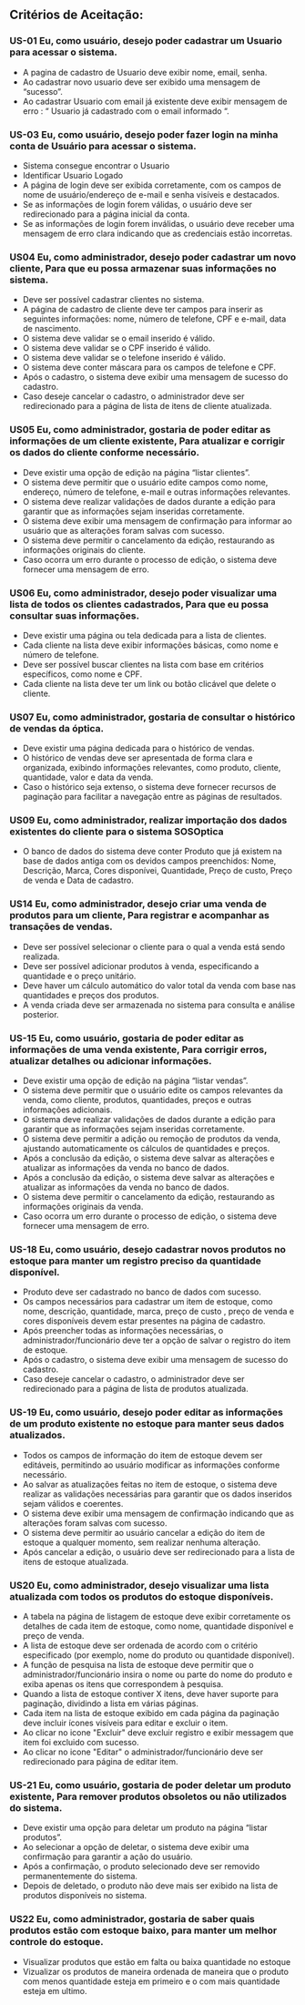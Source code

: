 ## Critérios de Aceitação:

### US-01 Eu, como usuário, desejo poder cadastrar um Usuario para acessar o sistema.

- A pagina de cadastro de Usuario deve exibir nome, email, senha.
- Ao cadastrar novo usuario deve ser exibido uma mensagem de “sucesso”.
- Ao cadastrar Usuario com email já existente deve exibir mensagem de erro : “ Usuario já cadastrado com o email informado “.

### US-03 Eu, como usuário, desejo poder fazer login na minha conta de Usuário para acessar o sistema.

- Sistema consegue encontrar o Usuario
- Identificar Usuario Logado
- A página de login deve ser exibida corretamente, com os campos de nome de usuário/endereço de e-mail e senha visíveis e destacados.
- Se as informações de login forem válidas, o usuário deve ser redirecionado para a página inicial da conta.
- Se as informações de login forem inválidas, o usuário deve receber uma mensagem de erro clara indicando que as credenciais estão incorretas.

### US04 Eu, como administrador, desejo poder cadastrar um novo cliente, Para que eu possa armazenar suas informações no sistema.

- Deve ser possível cadastrar clientes no sistema.
- A página de cadastro de cliente deve ter campos para inserir as seguintes informações: nome, número de telefone, CPF e e-mail, data de nascimento.
- O sistema deve validar se o email inserido é válido.
- O sistema deve validar se o CPF inserido é válido.
- O sistema deve validar se o telefone inserido é válido.
- O sistema deve conter máscara para os campos de telefone e CPF.
- Após o cadastro, o sistema deve exibir uma mensagem de sucesso do cadastro.
- Caso deseje cancelar o cadastro, o administrador deve ser redirecionado para a página de lista de itens de cliente atualizada.

### US05 Eu, como administrador, gostaria de poder editar as informações de um cliente existente, Para atualizar e corrigir os dados do cliente conforme necessário.

- Deve existir uma opção de edição na página “listar clientes”.
- O sistema deve permitir que o usuário edite campos como nome, endereço, número de telefone, e-mail e outras informações relevantes.
- O sistema deve realizar validações de dados durante a edição para garantir que as informações sejam inseridas corretamente.
- O sistema deve exibir uma mensagem de confirmação para informar ao usuário que as alterações foram salvas com sucesso.
- O sistema deve permitir o cancelamento da edição, restaurando as informações originais do cliente.
- Caso ocorra um erro durante o processo de edição, o sistema deve fornecer uma mensagem de erro.

### US06 Eu, como administrador, desejo poder visualizar uma lista de todos os clientes cadastrados, Para que eu possa consultar suas informações.

- Deve existir uma página ou tela dedicada para a lista de clientes.
- Cada cliente na lista deve exibir informações básicas, como nome e número de telefone.
- Deve ser possível buscar clientes na lista com base em critérios específicos, como nome e CPF.
- Cada cliente na lista deve ter um link ou botão clicável que delete o cliente.

### US07 Eu, como administrador, gostaria de consultar o histórico de vendas da óptica.

- Deve existir uma página dedicada para o histórico de vendas.
- O histórico de vendas deve ser apresentada de forma clara e organizada, exibindo informações relevantes, como produto, cliente, quantidade, valor e data da venda.
- Caso o histórico seja extenso, o sistema deve fornecer recursos de paginação para facilitar a navegação entre as páginas de resultados.

### US09 Eu, como administrador, realizar importação dos dados existentes do cliente para o sistema SOSOptica

- O banco de dados do sistema deve conter Produto que já existem na base de dados antiga com os devidos campos preenchidos: Nome, Descrição, Marca, Cores disponívei, Quantidade, Preço de custo, Preço de venda e Data de cadastro.

### US14 Eu, como administrador, desejo criar uma venda de produtos para um cliente, Para registrar e acompanhar as transações de vendas.

- Deve ser possível selecionar o cliente para o qual a venda está sendo realizada.
- Deve ser possível adicionar produtos à venda, especificando a quantidade e o preço unitário.
- Deve haver um cálculo automático do valor total da venda com base nas quantidades e preços dos produtos.
- A venda criada deve ser armazenada no sistema para consulta e análise posterior.

### US-15 Eu, como usuário, gostaria de poder editar as informações de uma venda existente, Para corrigir erros, atualizar detalhes ou adicionar informações.

- Deve existir uma opção de edição na página “listar vendas”.
- O sistema deve permitir que o usuário edite os campos relevantes da venda, como cliente, produtos, quantidades, preços e outras informações adicionais.
- O sistema deve realizar validações de dados durante a edição para garantir que as informações sejam inseridas corretamente.
- O sistema deve permitir a adição ou remoção de produtos da venda, ajustando automaticamente os cálculos de quantidades e preços.
- Após a conclusão da edição, o sistema deve salvar as alterações e atualizar as informações da venda no banco de dados.
- Após a conclusão da edição, o sistema deve salvar as alterações e atualizar as informações da venda no banco de dados.
- O sistema deve permitir o cancelamento da edição, restaurando as informações originais da venda.
- Caso ocorra um erro durante o processo de edição, o sistema deve fornecer uma mensagem de erro.

### US-18 Eu, como usuário, desejo cadastrar novos produtos no estoque para manter um registro preciso da quantidade disponível.

- Produto deve ser cadastrado no banco de dados com sucesso.
- Os campos necessários para cadastrar um item de estoque, como nome, descrição, quantidade, marca, preço de custo , preço de venda e cores disponíveis devem estar presentes na página de cadastro.
- Após preencher todas as informações necessárias, o administrador/funcionário deve ter a opção de salvar o registro do item de estoque.
- Após o cadastro, o sistema deve exibir uma mensagem de sucesso do cadastro.
- Caso deseje cancelar o cadastro, o administrador deve ser redirecionado para a página de lista de produtos atualizada.

### US-19 Eu, como usuário, desejo poder editar as informações de um produto existente no estoque para manter seus dados atualizados.

- Todos os campos de informação do item de estoque devem ser editáveis, permitindo ao usuário modificar as informações conforme necessário.
- Ao salvar as atualizações feitas no item de estoque, o sistema deve realizar as validações necessárias para garantir que os dados inseridos sejam válidos e coerentes.
- O sistema deve exibir uma mensagem de confirmação indicando que as alterações foram salvas com sucesso.
- O sistema deve permitir ao usuário cancelar a edição do item de estoque a qualquer momento, sem realizar nenhuma alteração.
- Após cancelar a edição, o usuário deve ser redirecionado para a lista de itens de estoque atualizada.

### US20 Eu, como administrador, desejo visualizar uma lista atualizada com todos os produtos do estoque disponíveis.

- A tabela na página de listagem de estoque deve exibir corretamente os detalhes de cada item de estoque, como nome, quantidade disponível e preço de venda.
- A lista de estoque deve ser ordenada de acordo com o critério especificado (por exemplo, nome do produto ou quantidade disponível).
- A função de pesquisa na lista de estoque deve permitir que o administrador/funcionário insira o nome ou parte do nome do produto e exiba apenas os itens que correspondem à pesquisa.
- Quando a lista de estoque contiver X itens, deve haver suporte para paginação, dividindo a lista em várias páginas.
- Cada item na lista de estoque exibido em cada página da paginação deve incluir ícones visíveis para editar e excluir o item.
- Ao clicar no icone "Excluir" deve excluir registro e exibir messagem que item foi excluido com sucesso.
- Ao clicar no icone "Editar" o administrador/funcionário deve ser redirecionado para página de editar item.

### US-21 Eu, como usuário, gostaria de poder deletar um produto existente, Para remover produtos obsoletos ou não utilizados do sistema.

- Deve existir uma opção para deletar um produto na página “listar produtos”.
- Ao selecionar a opção de deletar, o sistema deve exibir uma confirmação para garantir a ação do usuário.
- Após a confirmação, o produto selecionado deve ser removido permanentemente do sistema.
- Depois de deletado, o produto não deve mais ser exibido na lista de produtos disponíveis no sistema.

### US22 Eu, como administrador, gostaria de saber quais produtos estão com estoque baixo, para manter um melhor controle do estoque.

- Visualizar produtos que estão em falta ou baixa quantidade no estoque
- Vizualizar os produtos de maneira ordenada de maneira que o produto com menos quantidade esteja em primeiro e o com mais quantidade esteja em ultimo.
